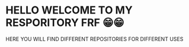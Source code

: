 # HELLO WELCOME TO MY RESPORITORY FRF 😁😁

HERE YOU WILL FIND DIFFERENT REPOSITORIES FOR DIFFERENT USES  
